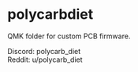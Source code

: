 # polycarbdiet
QMK folder for custom PCB firmware.

Discord: polycarb_diet  
Reddit: u/polycarb_diet
